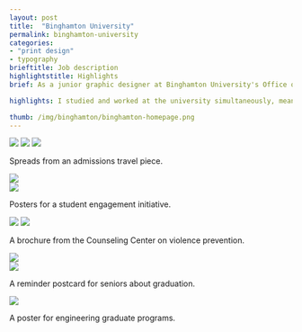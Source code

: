 ```yaml
---
layout: post
title:  "Binghamton University"
permalink: binghamton-university
categories:
- "print design"
- typography
brieftitle: Job description
highlightstitle: Highlights
brief: As a junior graphic designer at Binghamton University's Office of Marketing and Communication, I designed for all kinds of print collateral including travel books, brochures, posters, postcards, business cards, and newsletters. Each project gave me a new opportunity to tell the story of life at Binghamton.

highlights: I studied and worked at the university simultaneously, meaning I had to design for myself as the target audience. Usually this made for an interesting challenge, although it ended up being more nerve-wracking as graduation loomed. As a bonus, I often got to include photos of my friends in my work &hellip; sometimes to their dismay.

thumb: /img/binghamton/binghamton-homepage.png
---
```


<div class="margin-bottom">
  <div class="border margin-bottom">
    <img class="margin-image" src="/img/binghamton/curious1.jpg">
    <img class="margin-image" src="/img/binghamton/curious2.jpg">
    <img src="/img/binghamton/curious3.jpg">
  </div>
  <p class="caption">Spreads from an admissions travel piece.</p>
</div>

<div class="margin-bottom">
  <div class="overflow--auto border">
    <div class="half">
      <img src="/img/binghamton/poster1.png">
    </div>
    <div class="half">
      <img src="/img/binghamton/poster2.png">
    </div>
  </div>
  <p class="caption">Posters for a student engagement initiative.</p>
</div>

<div class="margin-bottom">
  <div class="border">
    <img class="margin-image" src="/img/binghamton/brochure1.png">
    <img src="/img/binghamton/brochure2.png">
  </div>
  <p class="caption">A brochure from the Counseling Center on violence prevention.</p>
</div>

<div class="margin-bottom">
  <div class="overflow--auto border">
    <div class="half">
      <img src="/img/binghamton/postcard1.png">
    </div>
    <div class="half">
      <img src="/img/binghamton/postcard2.png">
    </div>
  </div>
  <p class="caption">A reminder postcard for seniors about graduation.</p>
</div>

<div class="flush--bottom">
  <div class="border">
    <img src="/img/binghamton/poster3.png">
  </div>
  <p class="caption flush--bottom">A poster for engineering graduate programs.</p>
</div>

